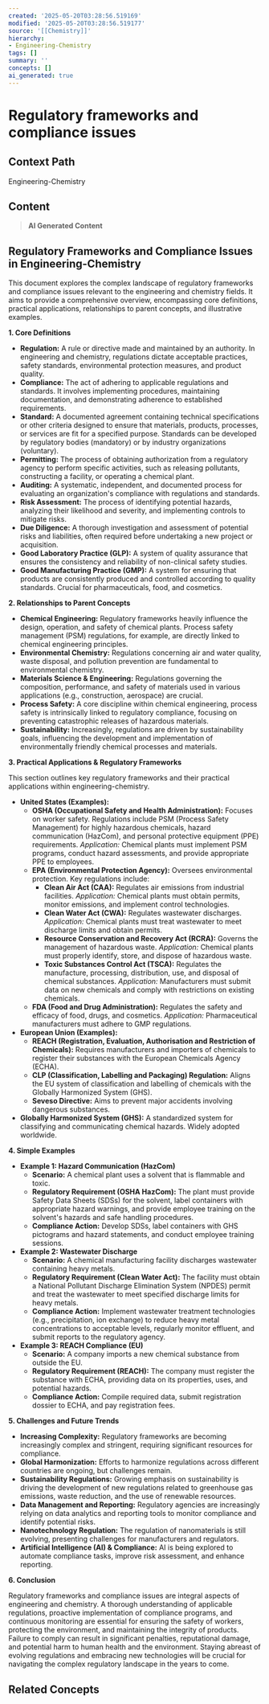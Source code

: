 ```yaml
---
created: '2025-05-20T03:28:56.519169'
modified: '2025-05-20T03:28:56.519177'
source: '[[Chemistry]]'
hierarchy:
- Engineering-Chemistry
tags: []
summary: ''
concepts: []
ai_generated: true
---
```


# Regulatory frameworks and compliance issues

## Context Path
Engineering-Chemistry

## Content
> **AI Generated Content**
## Regulatory Frameworks and Compliance Issues in Engineering-Chemistry

This document explores the complex landscape of regulatory frameworks and compliance issues relevant to the engineering and chemistry fields. It aims to provide a comprehensive overview, encompassing core definitions, practical applications, relationships to parent concepts, and illustrative examples.

**1. Core Definitions**

* **Regulation:** A rule or directive made and maintained by an authority. In engineering and chemistry, regulations dictate acceptable practices, safety standards, environmental protection measures, and product quality.
* **Compliance:** The act of adhering to applicable regulations and standards. It involves implementing procedures, maintaining documentation, and demonstrating adherence to established requirements.
* **Standard:** A documented agreement containing technical specifications or other criteria designed to ensure that materials, products, processes, or services are fit for a specified purpose. Standards can be developed by regulatory bodies (mandatory) or by industry organizations (voluntary).
* **Permitting:**  The process of obtaining authorization from a regulatory agency to perform specific activities, such as releasing pollutants, constructing a facility, or operating a chemical plant.
* **Auditing:** A systematic, independent, and documented process for evaluating an organization's compliance with regulations and standards.
* **Risk Assessment:** The process of identifying potential hazards, analyzing their likelihood and severity, and implementing controls to mitigate risks.
* **Due Diligence:** A thorough investigation and assessment of potential risks and liabilities, often required before undertaking a new project or acquisition.
* **Good Laboratory Practice (GLP):** A system of quality assurance that ensures the consistency and reliability of non-clinical safety studies.
* **Good Manufacturing Practice (GMP):** A system for ensuring that products are consistently produced and controlled according to quality standards.  Crucial for pharmaceuticals, food, and cosmetics.

**2. Relationships to Parent Concepts**

* **Chemical Engineering:** Regulatory frameworks heavily influence the design, operation, and safety of chemical plants. Process safety management (PSM) regulations, for example, are directly linked to chemical engineering principles.
* **Environmental Chemistry:** Regulations concerning air and water quality, waste disposal, and pollution prevention are fundamental to environmental chemistry.
* **Materials Science & Engineering:** Regulations governing the composition, performance, and safety of materials used in various applications (e.g., construction, aerospace) are crucial.
* **Process Safety:** A core discipline within chemical engineering, process safety is intrinsically linked to regulatory compliance, focusing on preventing catastrophic releases of hazardous materials.
* **Sustainability:** Increasingly, regulations are driven by sustainability goals, influencing the development and implementation of environmentally friendly chemical processes and materials.

**3. Practical Applications & Regulatory Frameworks**

This section outlines key regulatory frameworks and their practical applications within engineering-chemistry.

* **United States (Examples):**
    * **OSHA (Occupational Safety and Health Administration):** Focuses on worker safety. Regulations include PSM (Process Safety Management) for highly hazardous chemicals, hazard communication (HazCom), and personal protective equipment (PPE) requirements. *Application:* Chemical plants must implement PSM programs, conduct hazard assessments, and provide appropriate PPE to employees.
    * **EPA (Environmental Protection Agency):** Oversees environmental protection. Key regulations include:
        * **Clean Air Act (CAA):** Regulates air emissions from industrial facilities. *Application:* Chemical plants must obtain permits, monitor emissions, and implement control technologies.
        * **Clean Water Act (CWA):** Regulates wastewater discharges. *Application:* Chemical plants must treat wastewater to meet discharge limits and obtain permits.
        * **Resource Conservation and Recovery Act (RCRA):** Governs the management of hazardous waste. *Application:* Chemical plants must properly identify, store, and dispose of hazardous waste.
        * **Toxic Substances Control Act (TSCA):** Regulates the manufacture, processing, distribution, use, and disposal of chemical substances. *Application:* Manufacturers must submit data on new chemicals and comply with restrictions on existing chemicals.
    * **FDA (Food and Drug Administration):** Regulates the safety and efficacy of food, drugs, and cosmetics. *Application:* Pharmaceutical manufacturers must adhere to GMP regulations.
* **European Union (Examples):**
    * **REACH (Registration, Evaluation, Authorisation and Restriction of Chemicals):** Requires manufacturers and importers of chemicals to register their substances with the European Chemicals Agency (ECHA).
    * **CLP (Classification, Labelling and Packaging) Regulation:** Aligns the EU system of classification and labelling of chemicals with the Globally Harmonized System (GHS).
    * **Seveso Directive:** Aims to prevent major accidents involving dangerous substances.
* **Globally Harmonized System (GHS):** A standardized system for classifying and communicating chemical hazards.  Widely adopted worldwide.

**4. Simple Examples**

* **Example 1:  Hazard Communication (HazCom)**
    * **Scenario:** A chemical plant uses a solvent that is flammable and toxic.
    * **Regulatory Requirement (OSHA HazCom):** The plant must provide Safety Data Sheets (SDSs) for the solvent, label containers with appropriate hazard warnings, and provide employee training on the solvent's hazards and safe handling procedures.
    * **Compliance Action:** Develop SDSs, label containers with GHS pictograms and hazard statements, and conduct employee training sessions.
* **Example 2: Wastewater Discharge**
    * **Scenario:** A chemical manufacturing facility discharges wastewater containing heavy metals.
    * **Regulatory Requirement (Clean Water Act):** The facility must obtain a National Pollutant Discharge Elimination System (NPDES) permit and treat the wastewater to meet specified discharge limits for heavy metals.
    * **Compliance Action:** Implement wastewater treatment technologies (e.g., precipitation, ion exchange) to reduce heavy metal concentrations to acceptable levels, regularly monitor effluent, and submit reports to the regulatory agency.
* **Example 3: REACH Compliance (EU)**
    * **Scenario:** A company imports a new chemical substance from outside the EU.
    * **Regulatory Requirement (REACH):** The company must register the substance with ECHA, providing data on its properties, uses, and potential hazards.
    * **Compliance Action:** Compile required data, submit registration dossier to ECHA, and pay registration fees.



**5. Challenges and Future Trends**

* **Increasing Complexity:** Regulatory frameworks are becoming increasingly complex and stringent, requiring significant resources for compliance.
* **Global Harmonization:** Efforts to harmonize regulations across different countries are ongoing, but challenges remain.
* **Sustainability Regulations:** Growing emphasis on sustainability is driving the development of new regulations related to greenhouse gas emissions, waste reduction, and the use of renewable resources.
* **Data Management and Reporting:** Regulatory agencies are increasingly relying on data analytics and reporting tools to monitor compliance and identify potential risks.
* **Nanotechnology Regulation:** The regulation of nanomaterials is still evolving, presenting challenges for manufacturers and regulators.
* **Artificial Intelligence (AI) & Compliance:** AI is being explored to automate compliance tasks, improve risk assessment, and enhance reporting.

**6. Conclusion**

Regulatory frameworks and compliance issues are integral aspects of engineering and chemistry. A thorough understanding of applicable regulations, proactive implementation of compliance programs, and continuous monitoring are essential for ensuring the safety of workers, protecting the environment, and maintaining the integrity of products.  Failure to comply can result in significant penalties, reputational damage, and potential harm to human health and the environment.  Staying abreast of evolving regulations and embracing new technologies will be crucial for navigating the complex regulatory landscape in the years to come.

## Related Concepts
